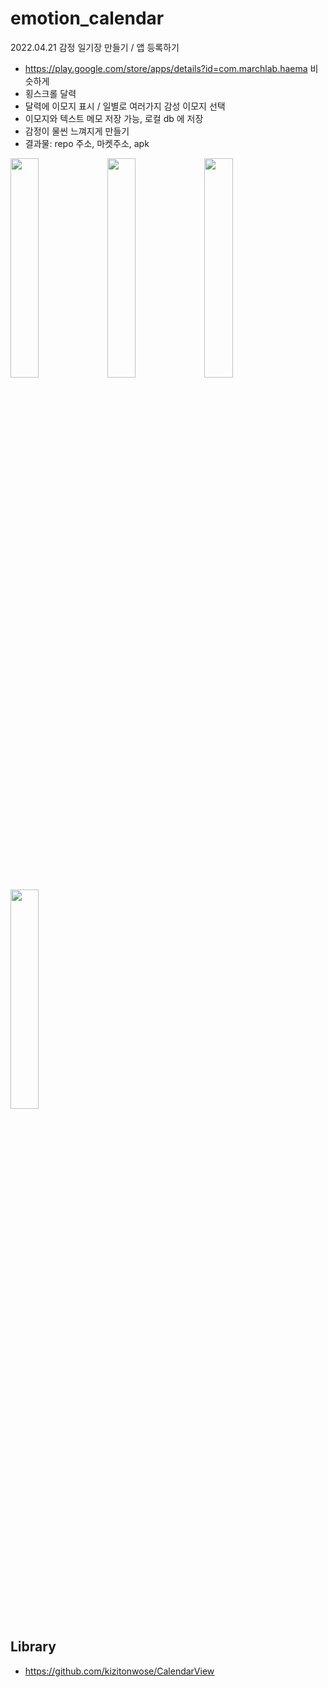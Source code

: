 # emotion_calendar
2022.04.21
감정 일기장 만들기 / 앱 등록하기 

- https://play.google.com/store/apps/details?id=com.marchlab.haema 비슷하게
- 횡스크롤 달력
- 달력에 이모지 표시 / 일별로 여러가지 감성 이모지 선택
- 이모지와 텍스트 메모 저장 가능, 로컬 db 에 저장 
- 감정이 물씬 느껴지게 만들기 
- 결과물: repo 주소, 마켓주소, apk

<img src = "https://user-images.githubusercontent.com/65940401/167510611-f3456754-1a81-4b2c-a7df-cf8781d25e57.png" width="30%" height="30%">
<img src = "https://user-images.githubusercontent.com/65940401/167510661-9e27ab49-f1e9-4ba5-b222-fd79694ab687.png" width="30%" height="30%">
<img src = "https://user-images.githubusercontent.com/65940401/167510709-b12291d2-54c3-40c8-a185-cf9acc4c7848.png" width="30%" height="30%">
<img src = "https://user-images.githubusercontent.com/65940401/167510775-b10337c3-fbba-4aa1-9953-4ba70b53ee09.png" width="30%" height="30%">
    
## Library
- https://github.com/kizitonwose/CalendarView
